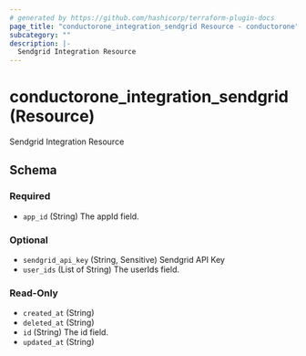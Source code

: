 ```yaml
---
# generated by https://github.com/hashicorp/terraform-plugin-docs
page_title: "conductorone_integration_sendgrid Resource - conductorone"
subcategory: ""
description: |-
  Sendgrid Integration Resource
---
```


# conductorone_integration_sendgrid (Resource)

Sendgrid Integration Resource



<!-- schema generated by tfplugindocs -->
## Schema

### Required

- `app_id` (String) The appId field.

### Optional

- `sendgrid_api_key` (String, Sensitive) Sendgrid API Key
- `user_ids` (List of String) The userIds field.

### Read-Only

- `created_at` (String)
- `deleted_at` (String)
- `id` (String) The id field.
- `updated_at` (String)
